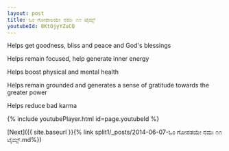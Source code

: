 ```yaml
---
layout: post
title: ಓಂ ಗೋಪಾಲಯೇ ನಮಃ ೧೧ ಟೈಮ್ಸ್
youtubeId: 8KtOjyYZuCQ
---
```

 
 
Helps get goodness, bliss and peace and God's blessings
 
Helps remain focused, help generate inner energy 
 
Helps boost physical and mental health 
 
Helps remain grounded and generates a sense of gratitude towards the greater power 
 
Helps reduce bad karma
 
 
 
 


{% include youtubePlayer.html id=page.youtubeId %}
 
[Next]({{ site.baseurl }}{% link  split1/_posts/2014-06-07-ಓಂ ಗೋಪತಯೇ ನಮಃ ೧೧ ಟೈಮ್ಸ್.md%})
 
